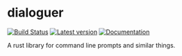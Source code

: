 # dialoguer

[![Build Status](https://github.com/mitsuhiko/dialoguer/workflows/CI/badge.svg)](https://github.com/mitsuhiko/dialoguer/actions?query=branch%3Amaster)
[![Latest version](https://img.shields.io/crates/v/dialoguer.svg)](https://crates.io/crates/dialoguer)
[![Documentation](https://docs.rs/dialoguer/badge.svg)](https://docs.rs/dialoguer)

A rust library for command line prompts and similar things.
